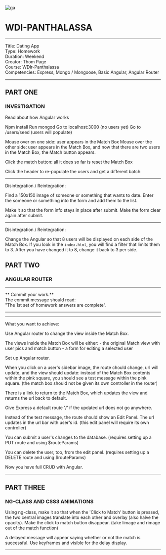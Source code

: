 ![ga](http://mobbook.generalassemb.ly/ga_cog.png)

# WDI-PANTHALASSA

---

Title: Dating App <br>
Type: Homework<br>
Duration: Weekend <br>
Creator: Thom Page <br>
Course: WDIr-Panthalassa<br>
Competencies: Express, Mongo / Mongoose, Basic Angular, Angular Router <br>

---

## PART ONE

### INVESTIGATION

Read about how Angular works

Npm install
Run mongod
Go to localhost:3000 (no users yet)
Go to /users/seed (users will populate)

Mouse over on one side: user appears in the Match Box
Mouse over the other side: user appears in the Match Box, and now that there are two users in the Match Box, the Match button appears.

Click the match button: all it does so far is reset the Match Box

Click the header to re-populate the users and get a different batch

----

Disintegration / Reintegration:

Find a 150x150 image of someone or something that wants to date. Enter the someone or something into the form and add them to the list.

Make it so that the form info stays in place after submit. Make the form clear again after submit.

---

Disintegration / Reintegration:

Change the Angular so that 8 users will be displayed on each side of the Match Box. If you look in the `index.html`, you will find a filter that limits them to 3. After you have changed it to 8, change it back to 3 per side.




## PART TWO


### ANGULAR ROUTER
<hr>
** Commit your work.** <br>
The commit message should read: <br> 
"The 1st set of homework answers are complete".
<hr>





---

What you want to achieve:

Use Angular router to change the view inside the Match Box.

The views inside the Match Box will be either:
	- the original Match view with user pics and match button
	- a form for editing a selected user

Set up Angular router.

When you click on a user's sidebar image, the route chould change, url will update, and the view should update: instead of the Match Box contents within the pink square, you should see a test message within the pink square. (the match box should not be given its own controller in the router)

There is a link to return to the Match Box, which updates the view and returns the url back to default.

Give Express a default route '/' if the updated url does not go anywhere.

Instead of the test message, the route should show an Edit Panel. The url updates in the url bar with user's id. (this edit panel will require its own controller)

You can submit a user's changes to the database. (requires setting up a PUT route and using $routeParams)

You can delete the user, too, from the edit panel. (requires setting up a DELETE route and using $routeParams)

Now you have full CRUD with Angular.

---


## PART THREE
### NG-CLASS AND CSS3 ANIMATIONS

Using ng-class, make it so that when the 'Click to Match'
button is pressed, the two central images translate into each other and overlay (also halve the opacity). Make the click to match button disappear. (take limage and rimage out of the match function)

A delayed message will appear saying whether or not the match is successful. Use keyframes and visible for the delay display.

---










